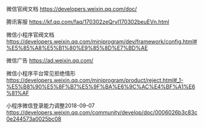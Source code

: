 微信官阀文档
https://developers.weixin.qq.com/doc/

腾讯客服
https://kf.qq.com/faq/170302zeQryI170302beuEVn.html


微信小程序官阀文档
https://developers.weixin.qq.com/miniprogram/dev/framework/config.html#%E5%85%A8%E5%B1%80%E9%85%8D%E7%BD%AE

微信广告
https://ad.weixin.qq.com/

微信小程序平台常见拒绝情形
https://developers.weixin.qq.com/miniprogram/product/reject.html#_1-%E5%B8%90%E5%8F%B7%E5%9F%BA%E6%9C%AC%E4%BF%A1%E6%81%AF


小程序微信登录能力调整2018-09-07
https://developers.weixin.qq.com/community/develop/doc/0006026b3c83c0e244573a0025bc08